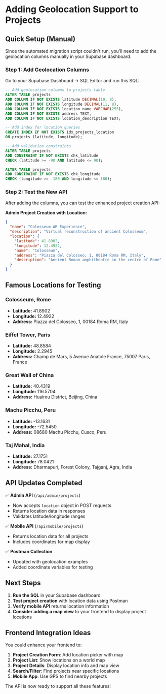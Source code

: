 # Adding Geolocation Support to Projects

## Quick Setup (Manual)

Since the automated migration script couldn't run, you'll need to add the geolocation columns manually in your Supabase dashboard.

### Step 1: Add Geolocation Columns

Go to your Supabase Dashboard → SQL Editor and run this SQL:

```sql
-- Add geolocation columns to projects table
ALTER TABLE projects 
ADD COLUMN IF NOT EXISTS latitude DECIMAL(10, 8),
ADD COLUMN IF NOT EXISTS longitude DECIMAL(11, 8),
ADD COLUMN IF NOT EXISTS location_name VARCHAR(255),
ADD COLUMN IF NOT EXISTS address TEXT,
ADD COLUMN IF NOT EXISTS location_description TEXT;

-- Add index for location queries
CREATE INDEX IF NOT EXISTS idx_projects_location 
ON projects (latitude, longitude);

-- Add validation constraints
ALTER TABLE projects 
ADD CONSTRAINT IF NOT EXISTS chk_latitude 
CHECK (latitude >= -90 AND latitude <= 90);

ALTER TABLE projects 
ADD CONSTRAINT IF NOT EXISTS chk_longitude 
CHECK (longitude >= -180 AND longitude <= 180);
```

### Step 2: Test the New API

After adding the columns, you can test the enhanced project creation API:

**Admin Project Creation with Location:**
```json
{
  "name": "Colosseum AR Experience",
  "description": "Virtual reconstruction of ancient Colosseum",
  "location": {
    "latitude": 41.8902,
    "longitude": 12.4922,
    "name": "Colosseum",
    "address": "Piazza del Colosseo, 1, 00184 Roma RM, Italy",
    "description": "Ancient Roman amphitheatre in the centre of Rome"
  }
}
```

## Famous Locations for Testing

### Colosseum, Rome
- **Latitude:** 41.8902
- **Longitude:** 12.4922
- **Address:** Piazza del Colosseo, 1, 00184 Roma RM, Italy

### Eiffel Tower, Paris
- **Latitude:** 48.8584
- **Longitude:** 2.2945
- **Address:** Champ de Mars, 5 Avenue Anatole France, 75007 Paris, France

### Great Wall of China
- **Latitude:** 40.4319
- **Longitude:** 116.5704
- **Address:** Huairou District, Beijing, China

### Machu Picchu, Peru
- **Latitude:** -13.1631
- **Longitude:** -72.5450
- **Address:** 08680 Machu Picchu, Cusco, Peru

### Taj Mahal, India
- **Latitude:** 27.1751
- **Longitude:** 78.0421
- **Address:** Dharmapuri, Forest Colony, Tajganj, Agra, India

## API Updates Completed

✅ **Admin API** (`/api/admin/projects`)
- Now accepts `location` object in POST requests
- Returns location data in responses
- Validates latitude/longitude ranges

✅ **Mobile API** (`/api/mobile/projects`)
- Returns location data for all projects
- Includes coordinates for map display

✅ **Postman Collection**
- Updated with geolocation examples
- Added coordinate variables for testing

## Next Steps

1. **Run the SQL** in your Supabase dashboard
2. **Test project creation** with location data using Postman
3. **Verify mobile API** returns location information
4. **Consider adding a map view** to your frontend to display project locations

## Frontend Integration Ideas

You could enhance your frontend to:

1. **Project Creation Form**: Add location picker with map
2. **Project List**: Show locations on a world map
3. **Project Details**: Display location info and map view
4. **Search/Filter**: Find projects near specific locations
5. **Mobile App**: Use GPS to find nearby projects

The API is now ready to support all these features!
